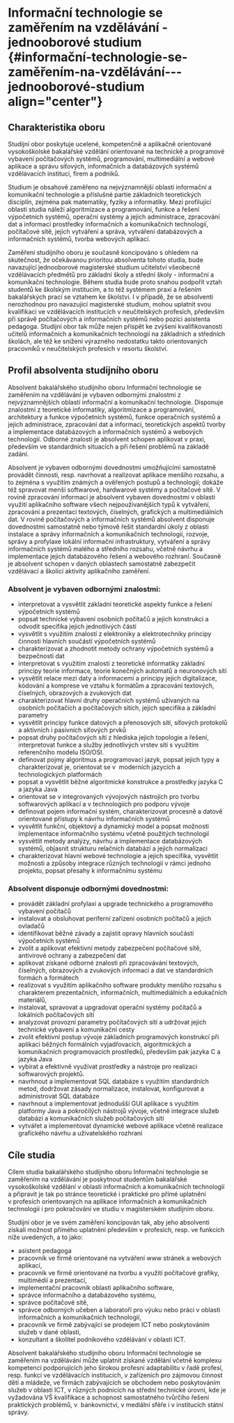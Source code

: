 # Informační technologie se zaměřením na vzdělávání - jednooborové studium {#informační-technologie-se-zaměřením-na-vzdělávání---jednooborové-studium align="center"}

## Charakteristika oboru

Studijní obor poskytuje ucelené, kompetenčně a aplikačně orientované
vysokoškolské bakalářské vzdělání orientované na technické a programové
vybavení počítačových systémů, programování, multimediální a webové
aplikace a správu síťových, informačních a databázových systémů
vzdělávacích institucí, firem a podniků.

Studium je obsahově zaměřeno na nejvýznamnější oblasti informační a
komunikační technologie a příslušné partie základních teoretických
disciplín, zejména pak matematiky, fyziky a informatiky. Mezi
profilující oblasti studia náleží algoritmizace a programování, funkce a
řešení výpočetních systémů, operační systémy a jejich administrace,
zpracování dat a informací prostředky informačních a komunikačních
technologií, počítačové sítě, jejich vytváření a správa, vytváření
databázových a informačních systémů, tvorba webových aplikací.

Zaměření studijního oboru je současně koncipováno s ohledem na
skutečnost, že očekávanou prioritou absolventa tohoto studia, bude
navazující jednooborové magisterské studium učitelství všeobecně
vzdělávacích předmětů pro základní školy a střední školy - informační a
komunikační technologie. Během studia bude proto snahou podpořit vztah
studentů ke školským institucím, a to též systémem praxí a řešením
bakalářských prací se vztahem ke školství. I v případě, že se absolventi
nerozhodnou pro navazující magisterské studium, mohou uplatnit svou
kvalifikaci ve vzdělávacích institucích v neučitelských profesích,
především při správě počítačových a informačních systémů nebo pozici
asistenta pedagoga. Studijní obor tak může nejen přispět ke zvýšení
kvalifikovanosti učitelů informačních a komunikačních technologií na
základních a středních školách, ale též ke snížení výrazného nedostatku
takto orientovaných pracovníků v neučitelských profesích v resortu
školství.

## Profil absolventa studijního oboru

Absolvent bakalářského studijního oboru Informační technologie se
zaměřením na vzdělávání je vybaven odbornými znalostmi z
nejvýznamnějších oblastí informační a komunikační technologie. Disponuje
znalostmi z teoretické informatiky, algoritmizace a programování,
architektury a funkce výpočetních systémů, funkce operačních systémů a
jejich administrace, zpracování dat a informací, teoretických aspektů
tvorby a implementace databázových a informačních systémů a webových
technologií. Odborné znalosti je absolvent schopen aplikovat v praxi,
především ve standardních situacích a při řešení problémů na základě
zadání.

Absolvent je vybaven odbornými dovednostmi umožňujícími samostatně
provádět činnosti, resp. navrhovat a realizovat aplikace menšího
rozsahu, a to zejména s využitím známých a ověřených postupů a
technologií; dokáže též spravovat menší softwarové, hardwarové systémy a
počítačové sítě. V rovině zpracování informací je absolvent vybaven
dovednostmi v oblasti využití aplikačního software všech
nejpoužívanějších typů k vytváření, zpracování a prezentaci textových,
číselných, grafických a multimediálních dat. V rovině počítačových a
informačních systémů absolvent disponuje dovednostmi samostatně nebo
týmově řešit standardní úkoly z oblasti instalace a správy informačních
a komunikačních technologií, rozvoje, správy a profylaxe lokální
informační infrastruktury, vytváření a správy informačních systémů
malého a středního rozsahu, včetně návrhu a implementace jejich
databázového řešení a webového rozhraní. Současně je absolvent schopen
v daných oblastech samostatně zabezpečit vzdělávací a školící aktivity
aplikačního zaměření.

### Absolvent je vybaven odbornými znalostmi:

-   interpretovat a vysvětlit základní teoretické aspekty funkce a
    řešení výpočetních systémů
-   popsat technické vybavení osobních počítačů a jejich konstrukci a
    odvodit specifika jejich jednotlivých částí
-   vysvětlit s využitím znalostí z elektroniky a elektrotechniky
    principy činnosti hlavních součástí výpočetních systémů
-   charakterizovat a zhodnotit metody ochrany výpočetních systémů a
    bezpečnosti dat
-   interpretovat s využitím znalostí z teoretické informatiky základní
    principy teorie informace, teorie konečných automatů a neuronových
    sítí
-   vysvětlit relace mezi daty a informacemi a principy jejich
    digitalizace, kódování a komprese ve vztahu k formátům a zpracování
    textových, číselných, obrazových a zvukových dat
-   charakterizovat hlavní druhy operačních systémů užívaných na
    osobních počítačích a počítačových sítích, jejich specifika a
    základní parametry
-   vysvětlit principy funkce datových a přenosových sítí, síťových
    protokolů a aktivních i pasivních síťových prvků
-   popsat druhy počítačových sítí z hlediska jejich topologie a řešení,
    interpretovat funkce a služby jednotlivých vrstev sítí s využitím
    referenčního modelu ISO/OSI.
-   definovat pojmy algoritmus a programovací jazyk, popsat jejich typy
    a charakterizovat je, orientovat se v  moderních jazycích a
    technologických platformách
-   popsat a vysvětlit běžné algoritmické konstrukce a prostředky jazyka
    C a jazyka Java
-   orientovat se v integrovaných vývojových nástrojích pro tvorbu
    softwarových aplikací a v technologiích pro podporu vývoje
-   definovat pojem informační systém, charakterizovat procesně a datově
    orientované přístupy k návrhu informačních systémů
-   vysvětlit funkční, objektový a dynamický model a popsat možnosti
    implementace informačního systému včetně použitých technologií
-   vysvětlit metody analýzy, návrhu a implementace databázových
    systémů, objasnit strukturu relačních databází a jejich normalizaci
-   charakterizovat hlavní webové technologie a jejich specifika,
    vysvětlit možnosti a způsoby integrace různých technologií v rámci
    jednoho projektu, popsat přesahy k informačnímu systému

### Absolvent disponuje odbornými dovednostmi:

-   provádět základní profylaxi a upgrade technického a programového
    vybavení počítačů
-   instalovat a obsluhovat periferní zařízení osobních počítačů a
    jejich ovladačů
-   identifikovat běžné závady a zajistit opravy hlavních součástí
    výpočetních systémů
-   zvolit a aplikovat efektivní metody zabezpečení počítačové sítě,
    antivirové ochrany a zabezpečení dat
-   aplikovat získané odborné znalosti při zpracovávání textových,
    číselných, obrazových a zvukových informací a dat ve standardních
    formách a formátech
-   realizovat s využitím aplikačního software produkty menšího rozsahu
    s charakterem prezentačních, informačních, multimediálních a
    edukačních materiálů,
-   instalovat, spravovat a upgradovat operační systémy počítačů a
    lokálních počítačových sítí
-   analyzovat provozní parametry počítačových sítí a udržovat jejich
    technické vybavení a komunikační cesty
-   zvolit efektivní postup vývoje základních programových konstrukcí
    při aplikaci běžných formálních vyjadřovacích, algoritmických a
    komunikačních programovacích prostředků, především pak jazyka C a
    jazyka Java
-   vybírat a efektivně využívat prostředky a nástroje pro realizaci
    softwarových projektů.
-   navrhnout a implementovat SQL databáze s využitím standardních
    metod, dodržovat zásady normalizace, instalovat, konfigurovat a
    administrovat SQL databáze
-   navrhnout a implementovat jednodušší GUI aplikace s využitím
    platformy Java a pokročilých nástrojů vývoje, včetně integrace
    služeb databází a komunikačních služeb počítačových sítí
-   vytvářet a implementovat dynamické webové aplikace včetně realizace
    grafického návrhu a uživatelského rozhraní

## Cíle studia

Cílem studia bakalářského studijního oboru Informační technologie se
zaměřením na vzdělávání je poskytnout studentům bakalářské vysokoškolské
vzdělání v oblasti informačních a komunikačních technologií a připravit
je tak po stránce teoretické i praktické pro přímé uplatnění v profesích
orientovaných na aplikace informačních a komunikačních technologií i pro
pokračování ve studiu v magisterském studijním oboru.

Studijní obor je ve svém zaměření koncipován tak, aby jeho absolventi
získali možnost přímého uplatnění především v profesích, resp. ve
funkcích níže uvedených, a to jako:

-   asistent pedagoga
-   pracovník ve firmě orientované na vytváření www stránek a webových
    aplikací,
-   pracovník ve firmě orientované na tvorbu a využití počítačové
    grafiky, multimédií a prezentací,
-   implementační pracovník oblasti aplikačního software,
-   správce informačního a databázového systému,
-   správce počítačové sítě,
-   správce odborných učeben a laboratoří pro výuku nebo práci v oblasti
    informačních a komunikačních technologií,
-   pracovník ve firmě zabývající se prodejem ICT nebo poskytováním
    služeb v dané oblasti,
-   konzultant a školitel podnikového vzdělávání v oblasti ICT.

Absolvent bakalářského studijního oboru Informační technologie se
zaměřením na vzdělávání může uplatnit získané vzdělání včetně komplexu
kompetencí podporujících jeho širokou profesní adaptabilitu v řadě
profesí, resp. funkcí ve vzdělávacích institucích, v zařízeních pro
zájmovou činnost dětí a mládeže, ve firmách zabývajících se obchodem
nebo poskytováním služeb v oblasti ICT, v různých podnicích na střední
technické úrovni, kde je vyžadována VŠ kvalifikace a schopnost
samostatného tvůrčího řešení praktických problémů, v  bankovnictví,
v mediální sféře i v institucích státní správy.
